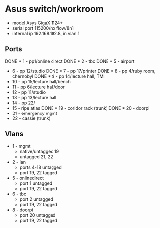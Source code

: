 Asus switch/workroom
====================

* model Asys GigaX 1124+
* serial port 115200/no flow/8n1
* internal ip 192.168.192.8, in vlan 1

Ports
-----

DONE * 1 - pp1/online direct
DONE * 2 - tbc
DONE * 5 - airport
* 6 - pp 12/studio
DONE * 7 - pp 17/printer
DONE * 8 - pp 4/ruby room, chernobyl
DONE * 9 - pp 14/lecture hall, TMI
* 10 - pp 15/lecture hall/bench
* 11 - pp 6/lecture hall/door
* 12 - pp 11/studio
* 13 - pp 13/lecture hall
* 14 - pp 22/
* 15 - ripe atlas
DONE * 19 - coridor rack (trunk)
DONE * 20 - doorpi
* 21 - emergency mgmt
* 22 - cassie (trunk)

Vlans
-----

* 1 - mgmt
	* native/untagged 19
	* untagged 21, 22
* 2 - lan
	* ports 4-18 untagged
	* port 19, 22 tagged
* 5 - onlinedirect
	* port 1 untagged
	* port 19, 22 tagged
* 6 - tbc
	* port 2 untagged
	* port 19, 22 tagged
* 8 - doorpi
	* port 20 untagged
	* port 19, 22 tagged
